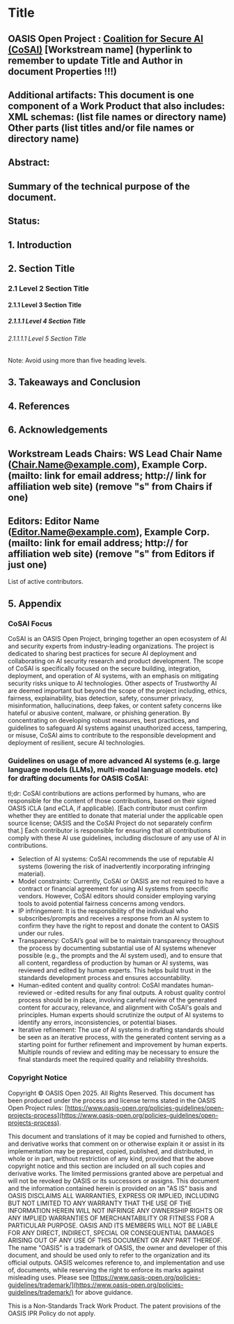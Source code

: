 # Title

## OASIS Open Project : [Coalition for Secure AI (CoSAI)](https://github.com/cosai-oasis) \[Workstream name\] (hyperlink to remember to update Title and Author in document Properties \!\!\!)

## Additional artifacts: This document is one component of a Work Product that also includes: XML schemas: (list file names or directory name) Other parts (list titles and/or file names or directory name)

## Abstract:

## Summary of the technical purpose of the document.

## Status:

## 1\. Introduction

## 2\. Section Title

### 2.1 Level 2 Section Title

#### **2.1.1 Level 3 Section Title**

##### **2.1.1.1 Level 4 Section Title**

###### *2.1.1.1.1 Level 5 Section Title*

Note: Avoid using more than five heading levels.

## 3\. Takeaways and Conclusion

## 4\. References

## 6\. Acknowledgements

## Workstream Leads Chairs: WS Lead Chair Name ([Chair.Name@example.com](mailto:Chair.Name@example.com)), Example Corp. (mailto: link for email address; http:// link for affiliation web site) (remove "s" from Chairs if one)

## Editors: Editor Name ([Editor.Name@example.com](mailto:Editor.Name@example.com)), Example Corp. (mailto: link for email address; http:// for affiliation web site) (remove "s" from Editors if just one)

List of active contributors.

## 5\. Appendix

### CoSAI Focus 

CoSAI is an OASIS Open Project, bringing together an open ecosystem of AI and security experts from industry-leading organizations. The project is dedicated to sharing best practices for secure AI deployment and collaborating on AI security research and product development. The scope of CoSAI is specifically focused on the secure building, integration, deployment, and operation of AI systems, with an emphasis on mitigating security risks unique to AI technologies. Other aspects of Trustworthy AI are deemed important but beyond the scope of the project including, ethics, fairness, explainability, bias detection, safety, consumer privacy, misinformation, hallucinations, deep fakes, or content safety concerns like hateful or abusive content, malware, or phishing generation. By concentrating on developing robust measures, best practices, and guidelines to safeguard AI systems against unauthorized access, tampering, or misuse, CoSAI aims to contribute to the responsible development and deployment of resilient, secure AI technologies.

### Guidelines on usage of more advanced AI systems (e.g. large language models (LLMs), multi-modal language models. etc) for drafting documents for OASIS CoSAI:

tl;dr: CoSAI contributions are actions performed by humans, who are responsible for the content of those contributions, based on their signed OASIS iCLA (and eCLA, if applicable). \[Each contributor must confirm whether they are entitled to donate that material under the applicable open source license;  OASIS and the CoSAI Project do not separately confirm that.\]  Each contributor is responsible for ensuring that all contributions comply with these AI use guidelines, including disclosure of any use of AI in contributions.  

* Selection of AI systems: CoSAI recommends the use of reputable AI systems (lowering the risk of inadvertently incorporating infringing material).  
* Model constraints: Currently, CoSAI or OASIS are not required to have a contract or financial agreement for using AI systems from specific vendors. However, CoSAI editors should consider employing varying tools to avoid potential fairness concerns among vendors.  
* IP infringement: It is the responsibility of the individual who subscribes/prompts and receives a response from an AI system to confirm they have the right to repost and donate the content to OASIS under our rules.  
* Transparency: CoSAI’s goal will be to maintain transparency throughout the process by documenting substantial use of AI systems whenever possible (e.g., the prompts and the AI system used), and to ensure that all content, regardless of production by human or AI systems, was reviewed and edited by human experts. This helps build trust in the standards development process and ensures accountability.  
* Human-edited content and quality control: CoSAI mandates human-reviewed or \-edited results for any final outputs. A robust quality control process should be in place, involving careful review of the generated content for accuracy, relevance, and alignment with CoSAI's goals and principles. Human experts should scrutinize the output of AI systems to identify any errors, inconsistencies, or potential biases.  
* Iterative refinement: The use of AI systems in drafting standards should be seen as an iterative process, with the generated content serving as a starting point for further refinement and improvement by human experts. Multiple rounds of review and editing may be necessary to ensure the final standards meet the required quality and reliability thresholds.

### **Copyright Notice** 

Copyright © OASIS Open 2025\. All Rights Reserved. This document has been produced under the process and license terms stated in the OASIS Open Project rules: [https://www.oasis-open.org/policies-guidelines/open-projects-process](https://www.oasis-open.org/policies-guidelines/open-projects-process).

This document and translations of it may be copied and furnished to others, and derivative works that comment on or otherwise explain it or assist in its implementation may be prepared, copied, published, and distributed, in whole or in part, without restriction of any kind, provided that the above copyright notice and this section are included on all such copies and derivative works. The limited permissions granted above are perpetual and will not be revoked by OASIS or its successors or assigns. This document and the information contained herein is provided on an "AS IS" basis and OASIS DISCLAIMS ALL WARRANTIES, EXPRESS OR IMPLIED, INCLUDING BUT NOT LIMITED TO ANY WARRANTY THAT THE USE OF THE INFORMATION HEREIN WILL NOT INFRINGE ANY OWNERSHIP RIGHTS OR ANY IMPLIED WARRANTIES OF MERCHANTABILITY OR FITNESS FOR A PARTICULAR PURPOSE. OASIS AND ITS MEMBERS WILL NOT BE LIABLE FOR ANY DIRECT, INDIRECT, SPECIAL OR CONSEQUENTIAL DAMAGES ARISING OUT OF ANY USE OF THIS DOCUMENT OR ANY PART THEREOF. The name "OASIS" is a trademark of OASIS, the owner and developer of this document, and should be used only to refer to the organization and its official outputs. OASIS welcomes reference to, and implementation and use of, documents, while reserving the right to enforce its marks against misleading uses. Please see [https://www.oasis-open.org/policies-guidelines/trademark/](https://www.oasis-open.org/policies-guidelines/trademark/) for above guidance.  
   
This is a Non-Standards Track Work Product. The patent provisions of the OASIS IPR Policy do not apply.
